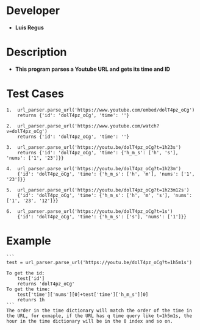 # Developer 
   * **Luis Regus**

# Description 
   * **This program parses a Youtube URL and gets its time and ID**

# Test Cases
    1.  url_parser.parse_url('https://www.youtube.com/embed/dolT4pz_oCg')
        returns {'id': 'dolT4pz_oCg', 'time': ''}

    2.  url_parser.parse_url('https://www.youtube.com/watch?v=dolT4pz_oCg')
        returns {'id': 'dolT4pz_oCg', 'time': ''}

    3.  url_parser.parse_url('https://youtu.be/dolT4pz_oCg?t=1h23s')
        returns {'id': 'dolT4pz_oCg', 'time': {'h_m_s': ['h', 's'], 'nums': ['1', '23']}} 
    
    4.  url_parser.parse_url('https://youtu.be/dolT4pz_oCg?t=1h23m')
        {'id': 'dolT4pz_oCg', 'time': {'h_m_s': ['h', 'm'], 'nums': ['1', '23']}}

    5.  url_parser.parse_url('https://youtu.be/dolT4pz_oCg?t=1h23m12s')
        {'id': 'dolT4pz_oCg', 'time': {'h_m_s': ['h', 'm', 's'], 'nums': ['1', '23', '12']}}

    6.  url_parser.parse_url('https://youtu.be/dolT4pz_oCg?t=1s')
        {'id': 'dolT4pz_oCg', 'time': {'h_m_s': ['s'], 'nums': ['1']}}

# Example
    ```
    test = url_parser.parse_url('https://youtu.be/dolT4pz_oCg?t=1h5m1s')
    
    To get the id:
        test['id']
        returns 'dolT4pz_oCg'
    To get the time:
        test['time']['nums'][0]+test['time']['h_m_s'][0] 
        retunrs 1h
    ```
    The order in the time dictionary will match the order of the time in the URL, for exmaple, if the URL has q time query like t=1h5m1s, the hour in the time dictionary will be in the 0 index and so on.

